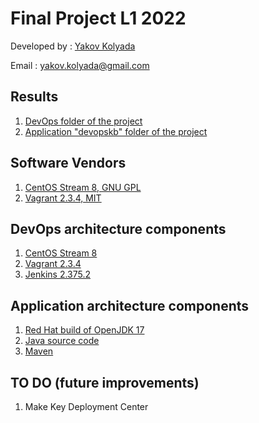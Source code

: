# Final Project L1 2022

Developed by : [Yakov Kolyada](https://github.com/y-kolyada)

Email : [yakov.kolyada@gmail.com](mailto:yakov.kolyada@gmail.com)

## Results
1. [DevOps folder of the project](https://github.com/y-kolyada/final-project-devops)
2. [Application "devopskb" folder of the project](https://github.com/y-kolyada/devopskb)

## Software Vendors
1. [CentOS Stream 8, GNU GPL](https://www.centos.org/centos-stream/)
2. [Vagrant 2.3.4, MIT](https://developer.hashicorp.com/vagrant/downloads)

## DevOps architecture components

1. [CentOS Stream 8](https://www.centos.org/centos-stream/)
2. [Vagrant 2.3.4](https://developer.hashicorp.com/vagrant/downloads)
3. [Jenkins 2.375.2](https://github.com/y-kolyada/final-project-devops/blob/main/jenkins/README.md)

## Application architecture components
1. [Red Hat build of OpenJDK 17](https://developers.redhat.com/products/openjdk/download)
2. [Java source code](https://github.com/y-kolyada/devopskb/tree/main/src/main)
3. [Maven](https://github.com/y-kolyada/devopskb/blob/main/pom.xml)

## TO DO (future improvements)

1. Make Key Deployment Center